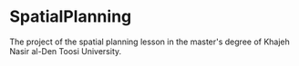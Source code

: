 # SpatialPlanning
The project of the spatial planning lesson in the master's degree of Khajeh Nasir al-Den Toosi University.


